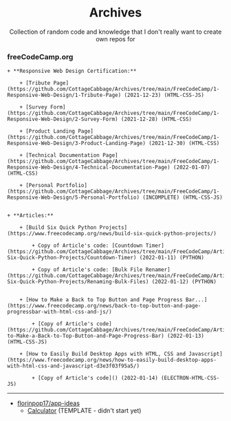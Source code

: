 <h1 align='center'>Archives</h1>
<p align='center'>Collection of random code and knowledge that I don't really want to create own repos for</p>





### freeCodeCamp.org
	
	+ **Responsive Web Design Certification:**

		+ [Tribute Page](https://github.com/CottageCabbage/Archives/tree/main/FreeCodeCamp/1-Responsive-Web-Design/1-Tribute-Page) (2021-12-23) (HTML-CSS-JS)
	
		+ [Survey Form](https://github.com/CottageCabbage/Archives/tree/main/FreeCodeCamp/1-Responsive-Web-Design/2-Survey-Form) (2021-12-28) (HTML-CSS)
	
		+ [Product Landing Page](https://github.com/CottageCabbage/Archives/tree/main/FreeCodeCamp/1-Responsive-Web-Design/3-Product-Landing-Page) (2021-12-30) (HTML-CSS)
	
		+ [Technical Documentation Page](https://github.com/CottageCabbage/Archives/tree/main/FreeCodeCamp/1-Responsive-Web-Design/4-Technical-Documentation-Page) (2022-01-07) (HTML-CSS)
	
		+ [Personal Portfolio](https://github.com/CottageCabbage/Archives/tree/main/FreeCodeCamp/1-Responsive-Web-Design/5-Personal-Portfolio) (INCOMPLETE) (HTML-CSS-JS)


	+ **Articles:** 

		+ [Build Six Quick Python Projects](https://www.freecodecamp.org/news/build-six-quick-python-projects/) 

			+ Copy of Article's code: [Countdown Timer](https://github.com/CottageCabbage/Archives/tree/main/FreeCodeCamp/Articles/Build-Six-Quick-Python-Projects/Countdown-Timer) (2022-01-11) (PYTHON)
			
			+ Copy of Article's code: [Bulk File Renamer](https://github.com/CottageCabbage/Archives/tree/main/FreeCodeCamp/Articles/Build-Six-Quick-Python-Projects/Renaming-Bulk-Files) (2022-01-12) (PYTHON)


		+ [How to Make a Back to Top Button and Page Progress Bar...](https://www.freecodecamp.org/news/back-to-top-button-and-page-progressbar-with-html-css-and-js/) 

			+ [Copy of Article's code](https://github.com/CottageCabbage/Archives/tree/main/FreeCodeCamp/Articles/How-to-Make-a-Back-to-Top-Button-and-Page-Progress-Bar) (2022-01-13) (HTML-CSS-JS)

		+ [How to Easily Build Desktop Apps with HTML, CSS and Javascript](https://www.freecodecamp.org/news/how-to-easily-build-desktop-apps-with-html-css-and-javascript-d3e3f03f95a5/)

			+ [Copy of Article's code]() (2022-01-14) (ELECTRON-HTML-CSS-JS)




---
+ [florinpop17/app-ideas](https://github.com/florinpop17/app-ideas)
	+ [Calculator](https://github.com/florinpop17/app-ideas/blob/master/Projects/1-Beginner/Calculator-App.md) (TEMPLATE - didn't start yet)